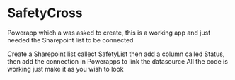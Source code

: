 # SafetyCross
Powerapp which a was asked to create, this is a working app and just needed the Sharepoint list to be connected

Create a Sharepoint list callect SafetyList then add a column called Status, then add the connection in Powerapps to link the datasource
All the code is working just make it as you wish to look
